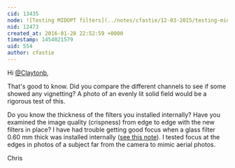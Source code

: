 ```yaml
---
cid: 13435
node: ![Testing MIDOPT filters](../notes/cfastie/12-03-2015/testing-midopt-filters)
nid: 12473
created_at: 2016-01-28 22:52:59 +0000
timestamp: 1454021579
uid: 554
author: cfastie
---
```


Hi [@Claytonb](/profile/Claytonb),

That's good to know. Did you compare the different channels to see if some showed any vignetting? A photo of an evenly lit solid field would be a rigorous test of this.

Do you know the thickness of the filters you installed internally? 
Have you examined the image quality (crispness) from edge to edge with the new filters in place? I have had trouble getting good focus when a glass filter 0.60 mm thick was installed internally ([see this note](https://publiclab.org/notes/cfastie/01-19-2015/filters-in-focus)). I tested focus at the edges in photos of a subject far from the camera to mimic aerial photos.

Chris